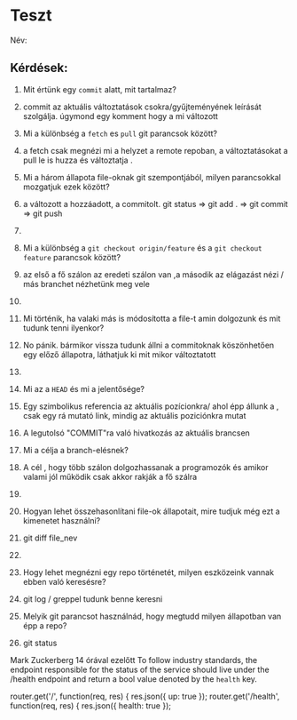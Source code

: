 # Teszt

Név: 

## Kérdések:
1. Mit értünk egy `commit` alatt, mit tartalmaz?
2. commit az aktuális változtatások csokra/gyűjteményének leírását szolgálja. úgymond egy komment hogy a mi változott
3. Mi a különbség a `fetch` es `pull` git parancsok között?
4. a fetch csak megnézi mi a helyzet a remote repoban, a változtatásokat a pull le is huzza és változtatja .

1. Mi a három állapota file-oknak git szempontjából, milyen parancsokkal mozgatjuk ezek között?
2. a változott a hozzáadott, a commitolt. git status => git add . => git commit => git push
3. 
4. Mi a különbség a `git checkout origin/feature` és a `git checkout feature` parancsok között?
5. az első a fő szálon az eredeti szálon van ,a második az elágazást nézi / más branchet nézhetünk meg vele
6. 
7. Mi történik, ha valaki más is módosította a file-t amin dolgozunk és mit tudunk tenni ilyenkor?
8. No pánik. bármikor vissza tudunk állni a commitoknak köszönhetően egy előző  állapotra, láthatjuk ki mit mikor változtatott
9. 
10. Mi az a `HEAD` és mi a jelentősége?
11. Egy szimbolikus referencia az aktuális pozícionkra/ ahol épp állunk a , csak egy rá mutató link, mindig az aktuális poziciónkra mutat
12. A legutolsó "COMMIT"ra való hivatkozás az aktuális brancsen
13. Mi a célja a branch-elésnek?
14. A cél , hogy több szálon dolgozhassanak a programozók és amikor valami jól működik csak akkor rakják a fő szálra 
15. 
16. Hogyan lehet összehasonlítani file-ok állapotait, mire tudjuk még ezt a kimenetet használni?
17. git diff file_nev
18. 
19. Hogy lehet megnézni egy repo történetét, milyen eszközeink vannak ebben való keresésre?
20. git log / greppel tudunk benne keresni 
21. Melyik git parancsot használnád, hogy megtudd milyen állapotban van épp a repo?
22. git status

Mark Zuckerberg 14 órával ezelőtt
To follow industry standards, the endpoint responsible for the status of
the service should live under the /health endpoint and return a bool
value denoted by the `health` key.

router.get('/', function(req, res) {
  res.json({ up: true });
router.get('/health', function(req, res) {
  res.json({ health: true });
